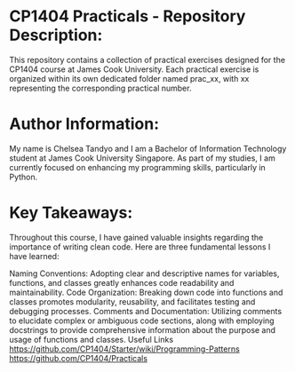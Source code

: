 # CP1404 Practicals - Repository Description:

This repository contains a collection of practical exercises designed for the CP1404 course at James Cook University. Each practical exercise is organized within its own dedicated folder named prac_xx, with xx representing the corresponding practical number.

# Author Information:

My name is Chelsea Tandyo and I am a Bachelor of Information Technology student at James Cook University Singapore. As part of my studies, I am currently focused on enhancing my programming skills, particularly in Python.

# Key Takeaways:

Throughout this course, I have gained valuable insights regarding the importance of writing clean code. Here are three fundamental lessons I have learned:

Naming Conventions: Adopting clear and descriptive names for variables, functions, and classes greatly enhances code readability and maintainability.
Code Organization: Breaking down code into functions and classes promotes modularity, reusability, and facilitates testing and debugging processes.
Comments and Documentation: Utilizing comments to elucidate complex or ambiguous code sections, along with employing docstrings to provide comprehensive information about the purpose and usage of functions and classes.
Useful Links https://github.com/CP1404/Starter/wiki/Programming-Patterns https://github.com/CP1404/Practicals
